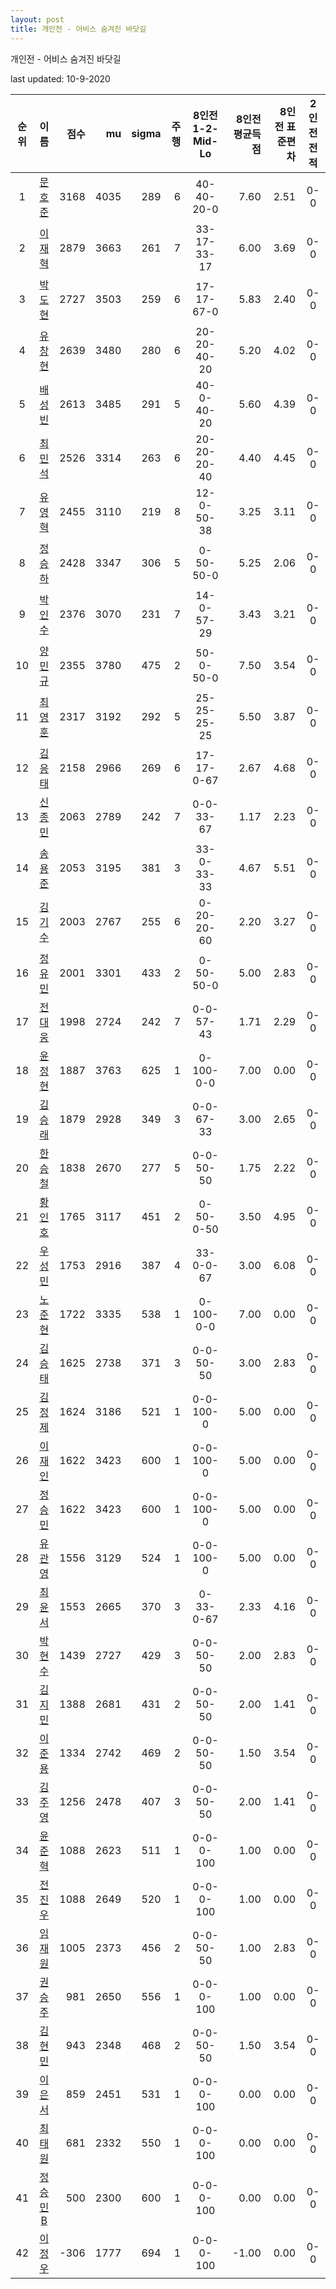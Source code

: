 ```yaml
---
layout: post
title: 개인전 - 어비스 숨겨진 바닷길
---
```



개인전 - 어비스 숨겨진 바닷길


last updated: 10-9-2020

| 순위 | 이름 | 점수 | mu | sigma | 주행 | 8인전 1-2-Mid-Lo | 8인전 평균득점 | 8인전 표준편차 | 2인전 전적 |
|:---:|:---:|---:|---:|---:|---:|:---:|---:|---:|:---:|
| 1 | [문호준](../munhojun) | 3168 | 4035 | 289 | 6 | 40-40-20-0 | 7.60 | 2.51 | 0-0 |
| 2 | [이재혁](../ijaehyeok) | 2879 | 3663 | 261 | 7 | 33-17-33-17 | 6.00 | 3.69 | 0-0 |
| 3 | [박도현](../bakdohyeon) | 2727 | 3503 | 259 | 6 | 17-17-67-0 | 5.83 | 2.40 | 0-0 |
| 4 | [유창현](../yuchanghyeon) | 2639 | 3480 | 280 | 6 | 20-20-40-20 | 5.20 | 4.02 | 0-0 |
| 5 | [배성빈](../baeseongbin) | 2613 | 3485 | 291 | 5 | 40-0-40-20 | 5.60 | 4.39 | 0-0 |
| 6 | [최민석](../choiminseok) | 2526 | 3314 | 263 | 6 | 20-20-20-40 | 4.40 | 4.45 | 0-0 |
| 7 | [유영혁](../yuyeonghyeok) | 2455 | 3110 | 219 | 8 | 12-0-50-38 | 3.25 | 3.11 | 0-0 |
| 8 | [정승하](../jeongseungha) | 2428 | 3347 | 306 | 5 | 0-50-50-0 | 5.25 | 2.06 | 0-0 |
| 9 | [박인수](../bakinsu) | 2376 | 3070 | 231 | 7 | 14-0-57-29 | 3.43 | 3.21 | 0-0 |
| 10 | [양민규](../yangmingyu) | 2355 | 3780 | 475 | 2 | 50-0-50-0 | 7.50 | 3.54 | 0-0 |
| 11 | [최영훈](../choiyeonghun) | 2317 | 3192 | 292 | 5 | 25-25-25-25 | 5.50 | 3.87 | 0-0 |
| 12 | [김응태](../gimeungtae) | 2158 | 2966 | 269 | 6 | 17-17-0-67 | 2.67 | 4.68 | 0-0 |
| 13 | [신종민](../shinjongmin) | 2063 | 2789 | 242 | 7 | 0-0-33-67 | 1.17 | 2.23 | 0-0 |
| 14 | [송용준](../songyongjun) | 2053 | 3195 | 381 | 3 | 33-0-33-33 | 4.67 | 5.51 | 0-0 |
| 15 | [김기수](../gimgisu) | 2003 | 2767 | 255 | 6 | 0-20-20-60 | 2.20 | 3.27 | 0-0 |
| 16 | [정유민](../jeongyumin) | 2001 | 3301 | 433 | 2 | 0-50-50-0 | 5.00 | 2.83 | 0-0 |
| 17 | [전대웅](../jeondaewoong) | 1998 | 2724 | 242 | 7 | 0-0-57-43 | 1.71 | 2.29 | 0-0 |
| 18 | [윤정현](../yunjeonghyeon) | 1887 | 3763 | 625 | 1 | 0-100-0-0 | 7.00 | 0.00 | 0-0 |
| 19 | [김승래](../gimseungrae) | 1879 | 2928 | 349 | 3 | 0-0-67-33 | 3.00 | 2.65 | 0-0 |
| 20 | [한승철](../hanseungcheol) | 1838 | 2670 | 277 | 5 | 0-0-50-50 | 1.75 | 2.22 | 0-0 |
| 21 | [황인호](../hwanginho) | 1765 | 3117 | 451 | 2 | 0-50-0-50 | 3.50 | 4.95 | 0-0 |
| 22 | [우성민](../useongmin) | 1753 | 2916 | 387 | 4 | 33-0-0-67 | 3.00 | 6.08 | 0-0 |
| 23 | [노준현](../nojunhyeon) | 1722 | 3335 | 538 | 1 | 0-100-0-0 | 7.00 | 0.00 | 0-0 |
| 24 | [김승태](../gimseungtae) | 1625 | 2738 | 371 | 3 | 0-0-50-50 | 3.00 | 2.83 | 0-0 |
| 25 | [김정제](../gimjeongje) | 1624 | 3186 | 521 | 1 | 0-0-100-0 | 5.00 | 0.00 | 0-0 |
| 26 | [이재인](../ijaein) | 1622 | 3423 | 600 | 1 | 0-0-100-0 | 5.00 | 0.00 | 0-0 |
| 27 | [정승민](../jeongseungmin) | 1622 | 3423 | 600 | 1 | 0-0-100-0 | 5.00 | 0.00 | 0-0 |
| 28 | [유관영](../yugwanyeong) | 1556 | 3129 | 524 | 1 | 0-0-100-0 | 5.00 | 0.00 | 0-0 |
| 29 | [최윤서](../choiyunseo) | 1553 | 2665 | 370 | 3 | 0-33-0-67 | 2.33 | 4.16 | 0-0 |
| 30 | [박현수](../bakhyeonsu) | 1439 | 2727 | 429 | 3 | 0-0-50-50 | 2.00 | 2.83 | 0-0 |
| 31 | [김지민](../gimjimin) | 1388 | 2681 | 431 | 2 | 0-0-50-50 | 2.00 | 1.41 | 0-0 |
| 32 | [이준용](../ijunyong) | 1334 | 2742 | 469 | 2 | 0-0-50-50 | 1.50 | 3.54 | 0-0 |
| 33 | [김주영](../gimjuyeong) | 1256 | 2478 | 407 | 3 | 0-0-50-50 | 2.00 | 1.41 | 0-0 |
| 34 | [윤준혁](../yunjunhyeok) | 1088 | 2623 | 511 | 1 | 0-0-0-100 | 1.00 | 0.00 | 0-0 |
| 35 | [전진우](../jeonjinwoo) | 1088 | 2649 | 520 | 1 | 0-0-0-100 | 1.00 | 0.00 | 0-0 |
| 36 | [임재원](../imjaewon) | 1005 | 2373 | 456 | 2 | 0-0-50-50 | 1.00 | 2.83 | 0-0 |
| 37 | [권승주](../glamint) | 981 | 2650 | 556 | 1 | 0-0-0-100 | 1.00 | 0.00 | 0-0 |
| 38 | [김현민](../gimhyunmin) | 943 | 2348 | 468 | 2 | 0-0-50-50 | 1.50 | 3.54 | 0-0 |
| 39 | [이은서](../ieunseo) | 859 | 2451 | 531 | 1 | 0-0-0-100 | 0.00 | 0.00 | 0-0 |
| 40 | [최태원](../choitaiwon) | 681 | 2332 | 550 | 1 | 0-0-0-100 | 0.00 | 0.00 | 0-0 |
| 41 | [정승민B](../jeongseungminb) | 500 | 2300 | 600 | 1 | 0-0-0-100 | 0.00 | 0.00 | 0-0 |
| 42 | [이정우](../ijeongu) | -306 | 1777 | 694 | 1 | 0-0-0-100 | -1.00 | 0.00 | 0-0 |
